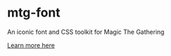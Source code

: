# mtg-font
An iconic font and CSS toolkit for Magic The Gathering

[Learn more here](http://alexandrearpin.com/mtg-font/index.html)